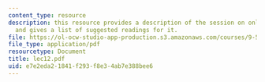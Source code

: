 ```yaml
---
content_type: resource
description: this resource provides a description of the session on online learning
  and gives a list of suggested readings for it.
file: https://ol-ocw-studio-app-production.s3.amazonaws.com/courses/9-520-statistical-learning-theory-and-applications-spring-2006/e7e2eda21841f293f8e34ab7e388bee6_lec12.pdf
file_type: application/pdf
resourcetype: Document
title: lec12.pdf
uid: e7e2eda2-1841-f293-f8e3-4ab7e388bee6
---
```

